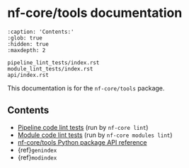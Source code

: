 # nf-core/tools documentation

```{toctree}
:caption: 'Contents:'
:glob: true
:hidden: true
:maxdepth: 2

pipeline_lint_tests/index.rst
module_lint_tests/index.rst
api/index.rst
```

This documentation is for the `nf-core/tools` package.

## Contents

- [Pipeline code lint tests](pipeline_lint_tests/index.md) (run by `nf-core lint`)
- [Module code lint tests](module_lint_tests/index.md) (run by `nf-core modules lint`)
- [nf-core/tools Python package API reference](api/index.md)
- {ref}`genindex`
- {ref}`modindex`
